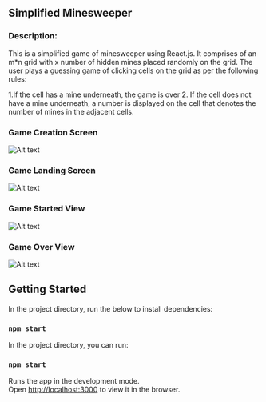 ## Simplified Minesweeper

### Description:
This is a simplified game of minesweeper using React.js. 
It comprises of an m*n grid with x number of hidden mines placed randomly on the grid. 
The user plays a guessing game of clicking cells on the grid as per the following rules:     

1.If the cell has a mine underneath, the game is over 
2. If the cell does not have a mine underneath, a number is displayed on the cell that denotes the number of mines in the adjacent cells.

### Game Creation Screen

![Alt text](/public/game_creation.jpg?raw=true "Game Creation Screen")

### Game Landing Screen

![Alt text](/public/game_landing_screen.jpg?raw=true "Game Landing Screen")

### Game Started View

![Alt text](/public/game_over.jpg?raw=true "Game Started View")

### Game Over View

![Alt text](/public/game_started.jpg?raw=true "Game Over Vie")

## Getting Started

In the project directory, run the below to install dependencies:

### `npm start`

In the project directory, you can run:

### `npm start`

Runs the app in the development mode.\
Open [http://localhost:3000](http://localhost:3000) to view it in the browser.
